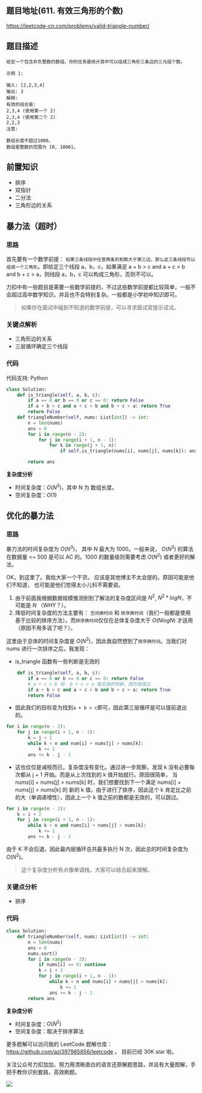 ## 题目地址(611. 有效三角形的个数)

https://leetcode-cn.com/problems/valid-triangle-number/

## 题目描述

```
给定一个包含非负整数的数组，你的任务是统计其中可以组成三角形三条边的三元组个数。

示例 1:

输入: [2,2,3,4]
输出: 3
解释:
有效的组合是:
2,3,4 (使用第一个 2)
2,3,4 (使用第二个 2)
2,2,3
注意:

数组长度不超过1000。
数组里整数的范围为 [0, 1000]。

```

## 前置知识

- 排序
- 双指针
- 二分法
- 三角形边的关系

## 暴力法（超时）

### 思路

首先要有一个数学前提： `如果三条线段中任意两条的和都大于第三边，那么这三条线段可以组成一个三角形`。即给定三个线段 a，b，c，如果满足 a + b > c and a + c > b and b + c > a，则线段 a，b，c 可以构成三角形，否则不可以。

力扣中有一些题目是需要一些数学前提的，不过这些数学前提都比较简单，一般不会超过高中数学知识，并且也不会特别复杂。一般都是小学初中知识即可。

> 如果你在面试中碰到不知道的数学前提，可以寻求面试官提示试试。

### 关键点解析

- 三角形边的关系
- 三层循环确定三个线段

### 代码

代码支持: Python

```py
class Solution:
    def is_triangle(self, a, b, c):
        if a == 0 or b == 0 or c == 0: return False
        if a + b > c and a + c > b and b + c > a: return True
        return False
    def triangleNumber(self, nums: List[int]) -> int:
        n = len(nums)
        ans = 0
        for i in range(n - 2):
            for j in range(i + 1, n - 1):
                for k in range(j + 1, n):
                    if self.is_triangle(nums[i], nums[j], nums[k]): ans += 1

        return ans
```

**复杂度分析**

- 时间复杂度：$O(N ^ 3)$，其中 N 为 数组长度。
- 空间复杂度：$O(1)$

## 优化的暴力法

### 思路

暴力法的时间复杂度为 $O(N ^ 3)$， 其中 $N$ 最大为 1000。一般来说， $O(N ^ 3)$ 的算法在数据量 <= 500 是可以 AC 的。1000 的数量级则需要考虑 $O(N ^ 2)$ 或者更好的解法。

OK，到这里了。我给大家一个干货。 应该是其他博主不太会提的。原因可能是他们不知道， 也可能是他们觉得太小儿科不需要说。

1. 由于前面我根据数据规模推测到到了解法的复杂度区间是 $N ^ 2$, $N ^ 2 * logN$，不可能是 $N$ （WHY？）。
2. 降低时间复杂度的方法主要有： `空间换时间` 和 `排序换时间`（我们一般都是使用基于比较的排序方法）。而`排序换时间`仅仅在总体复杂度大于 $O(NlogN)$ 才适用（原因不用多说了吧？）。

这里由于总体的时间复杂度是 $O(N ^ 3)$，因此我自然想到了`排序换时间`。当我们对 nums 进行一次排序之后，我发现：

- is_triangle 函数有一些判断是无效的

```py
    def is_triangle(self, a, b, c):
        if a == 0 or b == 0 or c == 0: return False
        # a + c > b 和  b + c > a 是无效的判断，因为恒成立
        if a + b > c and a + c > b and b + c > a: return True
        return False
```

- 因此我们的目标变为找到`a + b > c`即可，因此第三层循环是可以提前退出的。

```py
for i in range(n - 2):
    for j in range(i + 1, n - 1):
        k = j + 1
        while k < n and num[i] + nums[j] > nums[k]:
            k += 1
        ans += k - j - 1
```

- 这也仅仅是减枝而已，复杂度没有变化。通过进一步观察，发现 k 没有必要每次都从 j + 1 开始。而是从上次找到的 k 值开始就行。原因很简单， 当 nums[i] + nums[j] > nums[k] 时，我们想要找到下一个满足 nums[i] + nums[j] > nums[k] 的 新的 k 值，由于进行了排序，因此这个 k 肯定比之前的大（单调递增性），因此上一个 k 值之前的数都是无效的，可以跳过。

```py
for i in range(n - 2):
    k = i + 2
    for j in range(i + 1, n - 1):
        while k < n and nums[i] + nums[j] > nums[k]:
            k += 1
        ans += k - j - 1
```

由于 K 不会后退，因此最内层循环总共最多执行 N 次，因此总的时间复杂度为 $O(N ^ 2)$。

> 这个复杂度分析有点像单调栈，大家可以结合起来理解。

### 关键点分析

- 排序

### 代码

```py
class Solution:
    def triangleNumber(self, nums: List[int]) -> int:
        n = len(nums)
        ans = 0
        nums.sort()
        for i in range(n - 2):
            if nums[i] == 0: continue
            k = i + 2
            for j in range(i + 1, n - 1):
                while k < n and nums[i] + nums[j] > nums[k]:
                    k += 1
                ans += k - j - 1
        return ans
```

**复杂度分析**

- 时间复杂度：$O(N ^ 2)$
- 空间复杂度：取决于排序算法

更多题解可以访问我的 LeetCode 题解仓库：https://github.com/azl397985856/leetcode 。 目前已经 30K star 啦。

关注公众号力扣加加，努力用清晰直白的语言还原解题思路，并且有大量图解，手把手教你识别套路，高效刷题。

![](https://tva1.sinaimg.cn/large/007S8ZIlly1ghlud0qh2oj30p00dwt9t.jpg)
